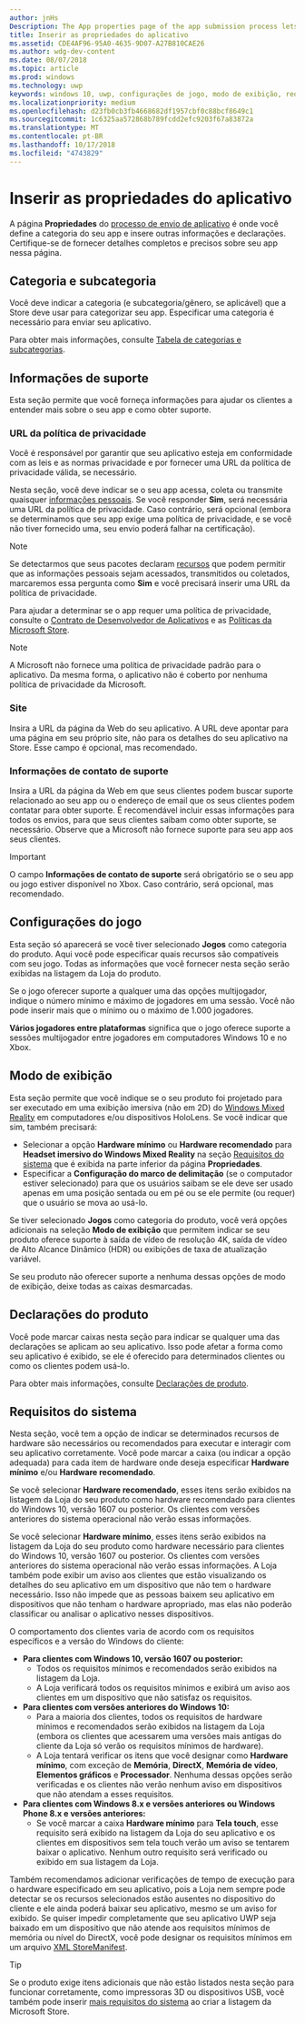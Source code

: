 ```yaml
---
author: jnHs
Description: The App properties page of the app submission process lets you define your app's category and indicate hardware preferences or other declarations.
title: Inserir as propriedades do aplicativo
ms.assetid: CDE4AF96-95A0-4635-9D07-A27B810CAE26
ms.author: wdg-dev-content
ms.date: 08/07/2018
ms.topic: article
ms.prod: windows
ms.technology: uwp
keywords: windows 10, uwp, configurações de jogo, modo de exibição, requisitos do sistema, requisitos de hardware, hardware mínimo, hardware recomendado, política de privacidade, informações de contato de suporte, site do app, informações de suporte
ms.localizationpriority: medium
ms.openlocfilehash: d23fb0cb3fb4668682df1957cbf0c88bcf8649c1
ms.sourcegitcommit: 1c6325aa572868b789fcdd2efc9203f67a83872a
ms.translationtype: MT
ms.contentlocale: pt-BR
ms.lasthandoff: 10/17/2018
ms.locfileid: "4743829"
---
```

# <a name="enter-app-properties"></a>Inserir as propriedades do aplicativo

A página **Propriedades** do [processo de envio de aplicativo](app-submissions.md) é onde você define a categoria do seu app e insere outras informações e declarações. Certifique-se de fornecer detalhes completos e precisos sobre seu app nessa página.


## <a name="category-and-subcategory"></a>Categoria e subcategoria

Você deve indicar a categoria (e subcategoria/gênero, se aplicável) que a Store deve usar para categorizar seu app. Especificar uma categoria é necessário para enviar seu aplicativo.

Para obter mais informações, consulte [Tabela de categorias e subcategorias](category-and-subcategory-table.md).


## <a name="support-info"></a>Informações de suporte

Esta seção permite que você forneça informações para ajudar os clientes a entender mais sobre o seu app e como obter suporte.

### <a name="privacy-policy-url"></a>URL da política de privacidade

Você é responsável por garantir que seu aplicativo esteja em conformidade com as leis e as normas privacidade e por fornecer uma URL da política de privacidade válida, se necessário.

Nesta seção, você deve indicar se o seu app acessa, coleta ou transmite quaisquer [informações pessoais](https://docs.microsoft.com/legal/windows/agreements/store-policies#105-personal-information). Se você responder **Sim**, será necessária uma URL da política de privacidade. Caso contrário, será opcional (embora se determinamos que seu app exige uma política de privacidade, e se você não tiver fornecido uma, seu envio poderá falhar na certificação).

> [!NOTE]
> Se detectarmos que seus pacotes declaram [recursos](../packaging/app-capability-declarations.md) que podem permitir que as informações pessoais sejam acessados, transmitidos ou coletados, marcaremos essa pergunta como **Sim** e você precisará inserir uma URL da política de privacidade.

Para ajudar a determinar se o app requer uma política de privacidade, consulte o [Contrato de Desenvolvedor de Aplicativos](https://docs.microsoft.com/legal/windows/agreements/app-developer-agreement) e as [Políticas da Microsoft Store](https://docs.microsoft.com/legal/windows/agreements/store-policies#105-personal-information). 

> [!NOTE]
> A Microsoft não fornece uma política de privacidade padrão para o aplicativo. Da mesma forma, o aplicativo não é coberto por nenhuma política de privacidade da Microsoft. 


### <a name="website"></a>Site

Insira a URL da página da Web do seu aplicativo. A URL deve apontar para uma página em seu próprio site, não para os detalhes do seu aplicativo na Store. Esse campo é opcional, mas recomendado.

### <a name="support-contact-info"></a>Informações de contato de suporte

Insira a URL da página da Web em que seus clientes podem buscar suporte relacionado ao seu app ou o endereço de email que os seus clientes podem contatar para obter suporte. É recomendável incluir essas informações para todos os envios, para que seus clientes saibam como obter suporte, se necessário. Observe que a Microsoft não fornece suporte para seu app aos seus clientes.

> [!IMPORTANT]
> O campo **Informações de contato de suporte** será obrigatório se o seu app ou jogo estiver disponível no Xbox. Caso contrário, será opcional, mas recomendado.


## <a name="game-settings"></a>Configurações do jogo

Esta seção só aparecerá se você tiver selecionado **Jogos** como categoria do produto. Aqui você pode especificar quais recursos são compatíveis com seu jogo. Todas as informações que você fornecer nesta seção serão exibidas na listagem da Loja do produto.

Se o jogo oferecer suporte a qualquer uma das opções multijogador, indique o número mínimo e máximo de jogadores em uma sessão. Você não pode inserir mais que o mínimo ou o máximo de 1.000 jogadores.

**Vários jogadores entre plataformas** significa que o jogo oferece suporte a sessões multijogador entre jogadores em computadores Windows 10 e no Xbox.


## <a name="display-mode"></a>Modo de exibição

Esta seção permite que você indique se o seu produto foi projetado para ser executado em uma exibição imersiva (não em 2D) do [Windows Mixed Reality](https://developer.microsoft.com/windows/mixed-reality) em computadores e/ou dispositivos HoloLens. Se você indicar que sim, também precisará:
- Selecionar a opção **Hardware mínimo** ou **Hardware recomendado** para **Headset imersivo do Windows Mixed Reality** na seção [Requisitos do sistema](#system-requirements) que é exibida na parte inferior da página **Propriedades**.
- Especificar a **Configuração do marco de delimitação** (se o computador estiver selecionado) para que os usuários saibam se ele deve ser usado apenas em uma posição sentada ou em pé ou se ele permite (ou requer) que o usuário se mova ao usá-lo. 

Se tiver selecionado **Jogos** como categoria do produto, você verá opções adicionais na seleção **Modo de exibição** que permitem indicar se seu produto oferece suporte à saída de vídeo de resolução 4K, saída de vídeo de Alto Alcance Dinâmico (HDR) ou exibições de taxa de atualização variável.

Se seu produto não oferecer suporte a nenhuma dessas opções de modo de exibição, deixe todas as caixas desmarcadas.


## <a name="product-declarations"></a>Declarações do produto

Você pode marcar caixas nesta seção para indicar se qualquer uma das declarações se aplicam ao seu aplicativo. Isso pode afetar a forma como seu aplicativo é exibido, se ele é oferecido para determinados clientes ou como os clientes podem usá-lo.

Para obter mais informações, consulte [Declarações de produto](app-declarations.md).

## <a name="system-requirements"></a>Requisitos do sistema

Nesta seção, você tem a opção de indicar se determinados recursos de hardware são necessários ou recomendados para executar e interagir com seu aplicativo corretamente. Você pode marcar a caixa (ou indicar a opção adequada) para cada item de hardware onde deseja especificar **Hardware mínimo** e/ou **Hardware recomendado**.

Se você selecionar **Hardware recomendado**, esses itens serão exibidos na listagem da Loja do seu produto como hardware recomendado para clientes do Windows 10, versão 1607 ou posterior. Os clientes com versões anteriores do sistema operacional não verão essas informações.

Se você selecionar **Hardware mínimo**, esses itens serão exibidos na listagem da Loja do seu produto como hardware necessário para clientes do Windows 10, versão 1607 ou posterior. Os clientes com versões anteriores do sistema operacional não verão essas informações. A Loja também pode exibir um aviso aos clientes que estão visualizando os detalhes do seu aplicativo em um dispositivo que não tem o hardware necessário. Isso não impede que as pessoas baixem seu aplicativo em dispositivos que não tenham o hardware apropriado, mas elas não poderão classificar ou analisar o aplicativo nesses dispositivos. 

O comportamento dos clientes varia de acordo com os requisitos específicos e a versão do Windows do cliente:

- **Para clientes com Windows 10, versão 1607 ou posterior:**
     - Todos os requisitos mínimos e recomendados serão exibidos na listagem da Loja.
     - A Loja verificará todos os requisitos mínimos e exibirá um aviso aos clientes em um dispositivo que não satisfaz os requisitos.
- **Para clientes com versões anteriores do Windows 10:**
     - Para a maioria dos clientes, todos os requisitos de hardware mínimos e recomendados serão exibidos na listagem da Loja (embora os clientes que acessarem uma versões mais antigas do cliente da Loja só verão os requisitos mínimos de hardware).
     - A Loja tentará verificar os itens que você designar como **Hardware mínimo**, com exceção de **Memória**, **DirectX**, **Memória de vídeo**, **Elementos gráficos** e **Processador**. Nenhuma dessas opções serão verificadas e os clientes não verão nenhum aviso em dispositivos que não atendam a esses requisitos. 
- **Para clientes com Windows 8.x e versões anteriores ou Windows Phone 8.x e versões anteriores:**
     - Se você marcar a caixa **Hardware mínimo** para **Tela touch**, esse requisito será exibido na listagem da Loja do seu aplicativo e os clientes em dispositivos sem tela touch verão um aviso se tentarem baixar o aplicativo. Nenhum outro requisito será verificado ou exibido em sua listagem da Loja.

Também recomendamos adicionar verificações de tempo de execução para o hardware especificado em seu aplicativo, pois a Loja nem sempre pode detectar se os recursos selecionados estão ausentes no dispositivo do cliente e ele ainda poderá baixar seu aplicativo, mesmo se um aviso for exibido. Se quiser impedir completamente que seu aplicativo UWP seja baixado em um dispositivo que não atende aos requisitos mínimos de memória ou nível do DirectX, você pode designar os requisitos mínimos em um arquivo [XML StoreManifest](https://docs.microsoft.com/uwp/schemas/storemanifest/storemanifestschema2015/schema-root).

> [!TIP]
> Se o produto exige itens adicionais que não estão listados nesta seção para funcionar corretamente, como impressoras 3D ou dispositivos USB, você também pode inserir [mais requisitos do sistema](create-app-store-listings.md#additional-system-requirements) ao criar a listagem da Microsoft Store.






